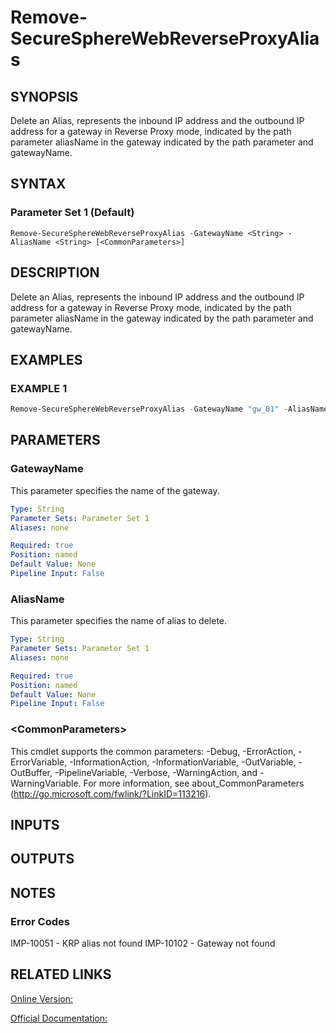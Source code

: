 ﻿# Remove-SecureSphereWebReverseProxyAlias

## SYNOPSIS
Delete an Alias, represents the inbound IP address and the outbound IP address for a gateway in Reverse Proxy mode, indicated by the path parameter aliasName in the gateway indicated by the path parameter and gatewayName.

## SYNTAX

### Parameter Set 1 (Default)
```
Remove-SecureSphereWebReverseProxyAlias -GatewayName <String> -AliasName <String> [<CommonParameters>]
```

## DESCRIPTION
Delete an Alias, represents the inbound IP address and the outbound IP address for a gateway in Reverse Proxy mode, indicated by the path parameter aliasName in the gateway indicated by the path parameter and gatewayName.

## EXAMPLES

### EXAMPLE 1

```powershell
Remove-SecureSphereWebReverseProxyAlias -GatewayName "gw_01" -AliasName "some_alias"
```

## PARAMETERS

### GatewayName
This parameter specifies the name of the gateway.

```yaml
Type: String
Parameter Sets: Parameter Set 1
Aliases: none

Required: true
Position: named
Default Value: None
Pipeline Input: False
```

### AliasName
This parameter specifies the name of alias to delete.

```yaml
Type: String
Parameter Sets: Parameter Set 1
Aliases: none

Required: true
Position: named
Default Value: None
Pipeline Input: False
```

### \<CommonParameters\>
This cmdlet supports the common parameters: -Debug, -ErrorAction, -ErrorVariable, -InformationAction, -InformationVariable, -OutVariable, -OutBuffer, -PipelineVariable, -Verbose, -WarningAction, and -WarningVariable. For more information, see about_CommonParameters (http://go.microsoft.com/fwlink/?LinkID=113216).

## INPUTS

## OUTPUTS

## NOTES

### Error Codes
IMP-10051 - KRP alias not found
IMP-10102 - Gateway not found

## RELATED LINKS

[Online Version:](https://github.com/akshinmustafayev/SecureSpherePS/tree/master/Documentation)

[Official Documentation:](https://docs.imperva.com/bundle/v13.6-api-reference-guide/page/66825.htm)



